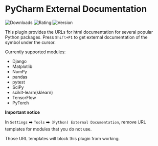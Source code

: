 # PyCharm External Documentation

![Downloads](https://img.shields.io/jetbrains/plugin/d/io.github.guoci.PythonDocumentationLinkProvider)
![Rating](https://img.shields.io/jetbrains/plugin/r/rating/io.github.guoci.PythonDocumentationLinkProvider)
![Version](https://img.shields.io/jetbrains/plugin/v/io.github.guoci.PythonDocumentationLinkProvider)

This plugin provides the URLs for html documentation for several popular Python packages.
Press `Shift+F1` to get external documentation of the symbol under the cursor.

Currently supported modules:

- Django
- Matplotlib
- NumPy
- pandas
- pytest
- SciPy
- scikit-learn(sklearn)
- TensorFlow
- PyTorch

**Important notice**

In `Settings` :arrow_right: `Tools` :arrow_right: `(Python) External Documentation`, remove URL templates for modules
that you do not use.

Those URL templates will block this plugin from working.
